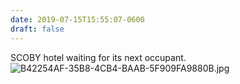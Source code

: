 ```yaml
---
date: 2019-07-15T15:55:07-0600
draft: false
---
```




SCOBY hotel waiting for its next occupant. ![B42254AF-35B8-4CB4-BAAB-5F909FA9880B.jpg](http://ianwhitney.micro.blog/uploads/2019/4893cc4210.jpg)



